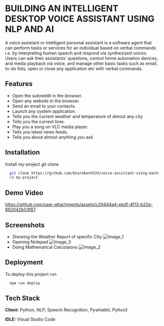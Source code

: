 
# BUILDING AN INTELLIGENT DESKTOP VOICE ASSISTANT USING NLP AND AI



A voice assistant or intelligent personal assistant is a software agent that can perform tasks or services for an individual based on verbal commands i.e. by interpreting human speech and respond via synthesized voices. Users can ask their assistants’ questions, control home automation devices, and media playback via voice, and manage other basic tasks such as email, to-do lists, open or close any application etc with verbal commands.



  
## Features

- Open the subreddit in the browser.
- Open any website in the browser.
- Send an email to your contacts.
- Launch any system application.
- Tells you the current weather and temperature of almost any city
- Tells you the current time.
- Play you a song on VLC media player.
- Tells you latest news feeds.
- Tells you about almost anything you ask

  
## Installation

Install my-project git clone

```bash
  git clone https://github.com/Ozarakesh533/voice-assistant-using-machine-learning.git
  cd my-project
```
    
## Demo Video 
https://github.com/user-attachments/assets/c29444a4-ebdf-4f13-b22e-892042b03f87


## Screenshots

- Showing the Weather Report of specific City
![Image_1](https://github.com/user-attachments/assets/ec07625e-6862-4131-a3f5-298c0036cb5e)
- Opening Notepad
![Image_3](https://github.com/user-attachments/assets/4beb7f23-bef2-4365-9669-0763b0d8441a)
- Doing Mathematical Calcutaions
![Image_2](https://github.com/user-attachments/assets/00fc5c0a-367f-4a58-8cea-c404ea901cbc)


  
## Deployment

To deploy this project run

```bash
  npm run deploy
```

  
## Tech Stack

**Client:** Python, NLP,  Speech Recognition, Pywhatkit, Pyttsx3

**IDLE:** Visual Studio Code

  



  
